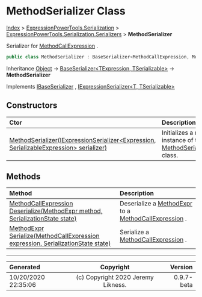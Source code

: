 ﻿# MethodSerializer Class

[Index](../index.md) > [ExpressionPowerTools.Serialization](ExpressionPowerTools.Serialization.a.md) > [ExpressionPowerTools.Serialization.Serializers](ExpressionPowerTools.Serialization.Serializers.n.md) > **MethodSerializer**

Serializer for [MethodCallExpression](https://docs.microsoft.com/dotnet/api/system.linq.expressions.methodcallexpression) .

```csharp
public class MethodSerializer : BaseSerializer<MethodCallExpression, MethodExpr>, IExpressionSerializer<MethodCallExpression, MethodExpr>, IBaseSerializer
```

Inheritance [Object](https://docs.microsoft.com/dotnet/api/system.object) → [BaseSerializer&lt;TExpression, TSerializable>](ExpressionPowerTools.Serialization.Serializers.BaseSerializer`2.cs.md) → **MethodSerializer**

Implements  [IBaseSerializer](ExpressionPowerTools.Serialization.Signatures.IBaseSerializer.i.md) ,  [IExpressionSerializer&lt;T, TSerializable>](ExpressionPowerTools.Serialization.Signatures.IExpressionSerializer`2.i.md) 

## Constructors

| Ctor | Description |
| :-- | :-- |
| [MethodSerializer(IExpressionSerializer&lt;Expression, SerializableExpression> serializer)](ExpressionPowerTools.Serialization.Serializers.MethodSerializer.ctor.md#methodserializeriexpressionserializerexpression-serializableexpression-serializer) | Initializes a new instance of the [MethodSerializer](ExpressionPowerTools.Serialization.Serializers.MethodSerializer.cs.md) class. |
## Methods

| Method | Description |
| :-- | :-- |
| [MethodCallExpression Deserialize(MethodExpr method, SerializationState state)](ExpressionPowerTools.Serialization.Serializers.MethodSerializer.Deserialize.m.md) | Deserialize a [MethodExpr](ExpressionPowerTools.Serialization.Serializers.MethodExpr.cs.md) to a [MethodCallExpression](https://docs.microsoft.com/dotnet/api/system.linq.expressions.methodcallexpression) . |
| [MethodExpr Serialize(MethodCallExpression expression, SerializationState state)](ExpressionPowerTools.Serialization.Serializers.MethodSerializer.Serialize.m.md) | Serialize a [MethodCallExpression](https://docs.microsoft.com/dotnet/api/system.linq.expressions.methodcallexpression) . |

---

| Generated | Copyright | Version |
| :-- | :-: | --: |
| 10/20/2020 22:35:06 | (c) Copyright 2020 Jeremy Likness. | 0.9.7-beta |
